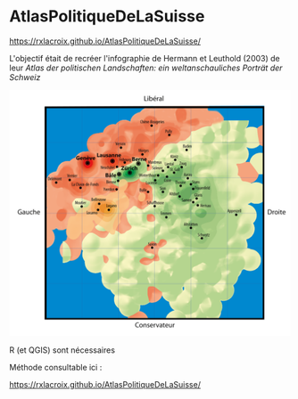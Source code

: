 # AtlasPolitiqueDeLaSuisse
https://rxlacroix.github.io/AtlasPolitiqueDeLaSuisse/


L'objectif était de recréer l'infographie de Hermann et Leuthold (2003) de leur *Atlas der politischen Landschaften: ein weltanschauliches Porträt der Schweiz*


![alt text](https://github.com/rxlacroix/AtlasPolitiqueDeLaSuisse/blob/master/scores.png?raw=true)


R (et QGIS) sont nécessaires


Méthode consultable ici :

https://rxlacroix.github.io/AtlasPolitiqueDeLaSuisse/
